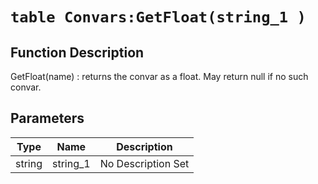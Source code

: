 # `table Convars:GetFloat(string_1 )`
## Function Description
GetFloat(name) : returns the convar as a float. May return null if no such convar.
## Parameters
Type|Name|Description
--|--|--
string|string_1|No Description Set
